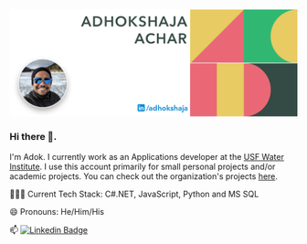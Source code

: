 
![Header Image](https://github.com/adhokshaja/Adhokshaja/blob/master/Images/cover.png)

### Hi there 👋. 
I'm Adok. I currently work as an Applications developer at the [USF Water Institute](https://waterinstitute.usf.edu). I use this account primarily for small personal projects and/or academic projects. You can check out the organization's projects [here](https://github.com/USF-Water-Institute).

👨🏾‍💻 Current Tech Stack: C#.NET, JavaScript, Python and MS SQL

😄 Pronouns:  He/Him/His

📫 [![Linkedin Badge](https://img.shields.io/badge/-Adhokshaja-blue?style=flat-square&logo=Linkedin&logoColor=white&link=https://www.linkedin.com/in/adhokshaja/)](https://www.linkedin.com/in/adhokshaja/)